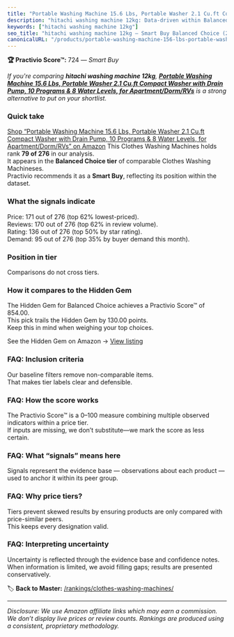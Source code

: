 ```yaml
---
title: "Portable Washing Machine 15.6 Lbs, Portable Washer 2.1 Cu.ft Compact Washer with Drain Pump, 10 Programs & 8 Water Levels, for Apartment/Dorm/RVs"
description: "hitachi washing machine 12kg: Data-driven within Balanced Choice ranking using the Practivio Score™. Positioned by quality, value, demand, findability, momentu…"
keywords: ["hitachi washing machine 12kg"]
seo_title: "hitachi washing machine 12kg — Smart Buy Balanced Choice (2025)"
canonicalURL: "/products/portable-washing-machine-156-lbs-portable-washer-21-cuft-compact-washer-with-drain-pump-10-programs-8-water-levels-for-apartmentdormrvs-B0CJ4SBXXD/"
---
```


**🏆 Practivio Score™:** 724 — _Smart Buy_


*If you're comparing **hitachi washing machine 12kg**, **[Portable Washing Machine 15.6 Lbs, Portable Washer 2.1 Cu.ft Compact Washer with Drain Pump, 10 Programs & 8 Water Levels, for Apartment/Dorm/RVs](https://www.amazon.com/dp/B0CJ4SBXXD?tag=practivio-20)** is a strong alternative to put on your shortlist.*
### Quick take
[Shop “Portable Washing Machine 15.6 Lbs, Portable Washer 2.1 Cu.ft Compact Washer with Drain Pump, 10 Programs & 8 Water Levels, for Apartment/Dorm/RVs” on Amazon](https://www.amazon.com/dp/B0CJ4SBXXD?tag=practivio-20)
This Clothes Washing Machines holds rank **79 of 276** in our analysis.  
It appears in the **Balanced Choice tier** of comparable Clothes Washing Machineses.  
Practivio recommends it as a **Smart Buy**, reflecting its position within the dataset.

### What the signals indicate
Price: 171 out of 276 (top 62% lowest-priced).  
Reviews: 170 out of 276 (top 62% in review volume).  
Rating: 136 out of 276 (top 50% by star rating).  
Demand: 95 out of 276 (top 35% by buyer demand this month).

### Position in tier
Comparisons do not cross tiers.

### How it compares to the Hidden Gem
The Hidden Gem for Balanced Choice achieves a Practivio Score™ of 854.00.  
This pick trails the Hidden Gem by 130.00 points.  
Keep this in mind when weighing your top choices.  

See the Hidden Gem on Amazon → [View listing](https://www.amazon.com/dp/B09YLKMHLH?tag=practivio-20)

### FAQ: Inclusion criteria
Our baseline filters remove non-comparable items.  
That makes tier labels clear and defensible.

### FAQ: How the score works
The Practivio Score™ is a 0–100 measure combining multiple observed indicators within a price tier.  
If inputs are missing, we don’t substitute—we mark the score as less certain.

### FAQ: What “signals” means here
Signals represent the evidence base — observations about each product — used to anchor it within its peer group.

### FAQ: Why price tiers?
Tiers prevent skewed results by ensuring products are only compared with price-similar peers.  
This keeps every designation valid.

### FAQ: Interpreting uncertainty
Uncertainty is reflected through the evidence base and confidence notes.  
When information is limited, we avoid filling gaps; results are presented conservatively.


🏷️ **Back to Master:** [/rankings/clothes-washing-machines/](/rankings/clothes-washing-machines/)

---
_Disclosure: We use Amazon affiliate links which may earn a commission. We don’t display live prices or review counts. Rankings are produced using a consistent, proprietary methodology._
